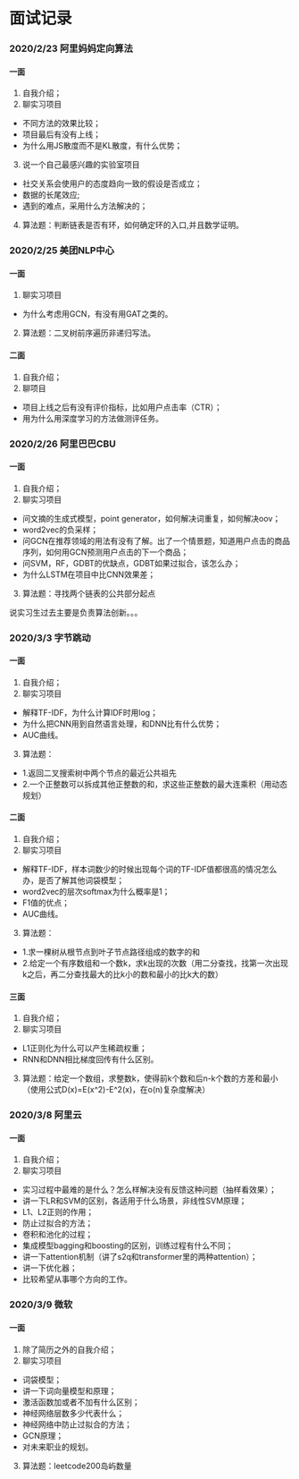 # 面试记录

### 2020/2/23 阿里妈妈定向算法
#### 一面
1. 自我介绍；
2. 聊实习项目
  - 不同方法的效果比较；
  - 项目最后有没有上线；
  - 为什么用JS散度而不是KL散度，有什么优势；
3. 说一个自己最感兴趣的实验室项目
  - 社交关系会使用户的态度趋向一致的假设是否成立；
  - 数据的长尾效应;
  - 遇到的难点，采用什么方法解决的；
4. 算法题：判断链表是否有环，如何确定环的入口,并且数学证明。

### 2020/2/25 美团NLP中心
#### 一面
1. 聊实习项目
  - 为什么考虑用GCN，有没有用GAT之类的。
2. 算法题：二叉树前序遍历非递归写法。
#### 二面
1. 自我介绍；
2. 聊项目
  - 项目上线之后有没有评价指标，比如用户点击率（CTR）；
  - 用为什么用深度学习的方法做测评任务。

### 2020/2/26 阿里巴巴CBU
#### 一面
1. 自我介绍；
2. 聊实习项目
  - 问文摘的生成式模型，point generator，如何解决词重复，如何解决oov；
  - word2vec的负采样；
  - 问GCN在推荐领域的用法有没有了解。出了一个情景题，知道用户点击的商品序列，如何用GCN预测用户点击的下一个商品；
  - 问SVM，RF，GDBT的优缺点，GDBT如果过拟合，该怎么办；
  - 为什么LSTM在项目中比CNN效果差；
3. 算法题：寻找两个链表的公共部分起点

说实习生过去主要是负责算法创新。。。

### 2020/3/3 字节跳动
#### 一面
1. 自我介绍；
2. 聊实习项目
  - 解释TF-IDF，为什么计算IDF时用log；
  - 为什么把CNN用到自然语言处理，和DNN比有什么优势；
  - AUC曲线。
3. 算法题：
  - 1.返回二叉搜索树中两个节点的最近公共祖先
  - 2.一个正整数可以拆成其他正整数的和，求这些正整数的最大连乘积（用动态规划）

#### 二面
1. 自我介绍；
2. 聊实习项目
  - 解释TF-IDF，样本词数少的时候出现每个词的TF-IDF值都很高的情况怎么办，是否了解其他词袋模型；
  - word2vec的层次softmax为什么概率是1；
  - F1值的优点；
  - AUC曲线。
3. 算法题：
  - 1.求一棵树从根节点到叶子节点路径组成的数字的和
  - 2.给定一个有序数组和一个数k，求k出现的次数（用二分查找，找第一次出现k之后，再二分查找最大的比k小的数和最小的比k大的数）

#### 三面
1. 自我介绍；
2. 聊实习项目
  - L1正则化为什么可以产生稀疏权重；
  - RNN和DNN相比梯度回传有什么区别。
3. 算法题：给定一个数组，求整数k，使得前k个数和后n-k个数的方差和最小（使用公式D(x)=E(x^2)-E^2(x)，在o(n)复杂度解决）

### 2020/3/8 阿里云
#### 一面
1. 自我介绍；
2. 聊实习项目
  - 实习过程中最难的是什么？怎么样解决没有反馈这种问题（抽样看效果）；
  - 讲一下LR和SVM的区别，各适用于什么场景，非线性SVM原理；
  - L1、L2正则的作用；
  - 防止过拟合的方法；
  - 卷积和池化的过程；
  - 集成模型bagging和boosting的区别，训练过程有什么不同；
  - 讲一下attention机制（讲了s2q和transformer里的两种attention）；
  - 讲一下优化器；
  - 比较希望从事哪个方向的工作。

### 2020/3/9 微软
#### 一面
1. 除了简历之外的自我介绍；
2. 聊实习项目
  - 词袋模型；
  - 讲一下词向量模型和原理；
  - 激活函数加或者不加有什么区别；
  - 神经网络层数多少代表什么；
  - 神经网络中防止过拟合的方法；
  - GCN原理；
  - 对未来职业的规划。
3. 算法题：leetcode200岛屿数量
